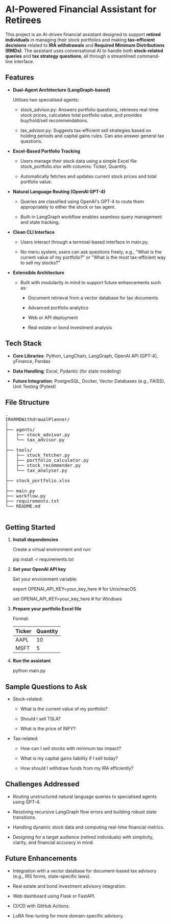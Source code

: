 # AI-Powered Financial Assistant for Retirees

This project is an AI-driven financial assistant designed to support **retired individuals** in managing their stock portfolios and making **tax-efficient decisions** related to **IRA withdrawals** and **Required Minimum Distributions (RMDs)**. The assistant uses conversational AI to handle both **stock-related queries** and **tax strategy questions**, all through a streamlined command-line interface.

## Features
* **Dual-Agent Architecture (LangGraph-based)**

  Utilises two specialised agents:

  - stock_advisor.py: Answers portfolio questions, retrieves real-time stock prices, calculates total portfolio value, and provides buy/hold/sell recommendations.

  - tax_advisor.py: Suggests tax-efficient sell strategies based on holding periods and capital gains rules. Can also answer general tax questions.

* **Excel-Based Portfolio Tracking**

  - Users manage their stock data using a simple Excel file stock_portfolio.xlsx with columns: Ticker, Quantity.

  - Automatically fetches and updates current stock prices and total portfolio value.

* **Natural Language Routing (OpenAI GPT-4)**

  - Queries are classified using OpenAI's GPT-4 to route them appropriately to either the stock or tax agent.

  - Built-in LangGraph workflow enables seamless query management and state tracking.

* **Clean CLI Interface**

  - Users interact through a terminal-based interface in main.py.

  - No menu system; users can ask questions freely, e.g., "What is the current value of my portfolio?" or "What is the most tax-efficient way to sell my stocks?"

* **Extensible Architecture**

  - Built with modularity in mind to support future enhancements such as:

    - Document retrieval from a vector database for tax documents

    - Advanced portfolio analytics

    - Web or API deployment

    - Real estate or bond investment analysis

## Tech Stack
* **Core Libraries**: Python, LangChain, LangGraph, OpenAI API (GPT-4), yFinance, Pandas

* **Data Handling**: Excel, Pydantic (for state modeling)

* **Future Integration**: PostgreSQL, Docker, Vector Databases (e.g., FAISS), Unit Testing (Pytest)


## File Structure
<pre>
.
IRARMDWithdrawalPlanner/
│
├── agents/
│   ├── stock_advisor.py
│   └── tax_advisor.py
│
├── tools/
│   ├── stock_fetcher.py
│   ├── portfolio_calculator.py
│   ├── stock_recommender.py
│   └── tax_analyser.py
│
├── stock_portfolio.xlsx
│
├── main.py
├── workflow.py
├── requirements.txt
└── README.md

</pre>

## Getting Started
1. **Install dependencies**

    Create a virtual environment and run:
    
    pip install -r requirements.txt

2. **Set your OpenAI API key**

    Set your environment variable:


    export OPENAI_API_KEY=your_key_here   # for Unix/macOS

    set OPENAI_API_KEY=your_key_here      # for Windows

3. **Prepare your portfolio Excel file**

    Format:


    | Ticker | Quantity |
    |--------|----------|
    | AAPL   | 10       |
    | MSFT   | 5        |

4. **Run the assistant**

   python main.py


## Sample Questions to Ask
* Stock-related:

  - What is the current value of my portfolio?

  - Should I sell TSLA?

  - What is the price of INFY?

* Tax-related:

  - How can I sell stocks with minimum tax impact?

  - What is my capital gains liability if I sell today?

  - How should I withdraw funds from my IRA efficiently?

## Challenges Addressed
  - Routing unstructured natural language queries to specialised agents using GPT-4.

  - Resolving recursive LangGraph flow errors and building robust state transitions.

  - Handling dynamic stock data and computing real-time financial metrics.

  - Designing for a target audience (retired individuals) with simplicity, clarity, and financial accuracy in mind.

## Future Enhancements
  - Integration with a vector database for document-based tax advisory (e.g., IRS forms, state-specific laws).

  - Real estate and bond investment advisory integration.

  - Web dashboard using Flask or FastAPI.

  - CI/CD with GitHub Actions.

  - LoRA fine-tuning for more domain-specific advisory.

